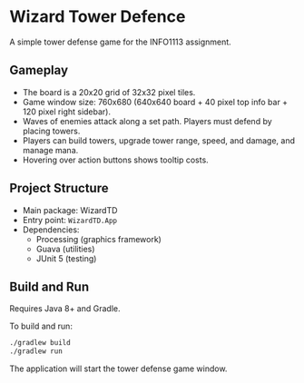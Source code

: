 # Wizard Tower Defence

A simple tower defense game for the INFO1113 assignment.

## Gameplay

- The board is a 20x20 grid of 32x32 pixel tiles.
- Game window size: 760x680 (640x640 board + 40 pixel top info bar + 120 pixel right sidebar).
- Waves of enemies attack along a set path. Players must defend by placing towers.
- Players can build towers, upgrade tower range, speed, and damage, and manage mana.
- Hovering over action buttons shows tooltip costs.

## Project Structure

- Main package: WizardTD
- Entry point: `WizardTD.App`
- Dependencies:
  - Processing (graphics framework)
  - Guava (utilities)
  - JUnit 5 (testing)

## Build and Run

Requires Java 8+ and Gradle.

To build and run:

```bash
./gradlew build
./gradlew run
```

The application will start the tower defense game window.